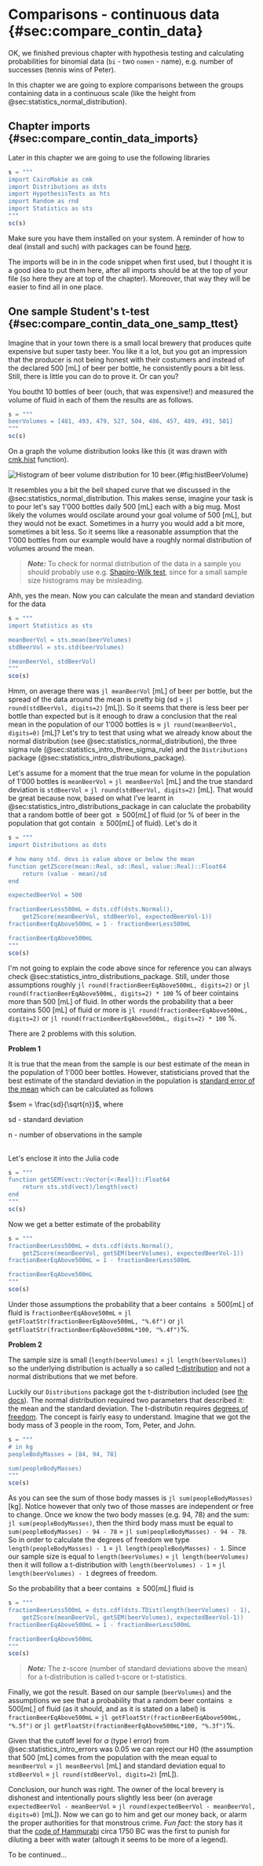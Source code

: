 # Comparisons - continuous data {#sec:compare_contin_data}

OK, we finished previous chapter with hypothesis testing and calculating probabilities for binomial data (`bi` - two `nomen` - name), e.g. number of successes (tennis wins of Peter).

In this chapter we are going to explore comparisons between the groups containing data in a continuous scale (like the height from @sec:statistics_normal_distribution).

## Chapter imports {#sec:compare_contin_data_imports}

Later in this chapter we are going to use the following libraries

```jl
s = """
import CairoMakie as cmk
import Distributions as dsts
import HypothesisTests as hts
import Random as rnd
import Statistics as sts
"""
sc(s)
```

Make sure you have them installed on your system. A reminder of how to deal (install and such) with packages can be found [here](https://docs.julialang.org/en/v1/stdlib/Pkg/).

The imports will be in in the code snippet when first used, but I thought it is a good idea to put them here, after all imports should be at the top of your file (so here they are at top of the chapter). Moreover, that way they will be easier to find all in one place.

## One sample Student's t-test {#sec:compare_contin_data_one_samp_ttest}

Imagine that in your town there is a small local brewery that produces quite expensive but super tasty beer. You like it a lot, but you got an impression that the producer is not being honest with their costumers and instead of the declared 500 [mL] of beer per bottle, he consistently pours a bit less. Still, there is little you can do to prove it. Or can you?

You boutht 10 bottles of beer (ouch, that was expensive!) and measured the volume of fluid in each of them the results are as follows.

```jl
s = """
beerVolumes = [481, 493, 479, 527, 504, 486, 457, 489, 491, 501]
"""
sc(s)
```

On a graph the volume distribution looks like this (it was drawn with [cmk.hist](https://docs.makie.org/stable/examples/plotting_functions/hist/index.html#hist) function).

![Histogram of beer volume distribution for 10 beer.](./images/histBeerVolume.png){#fig:histBeerVolume}

It resembles you a bit the bell shaped curve that we discussed in the @sec:statistics_normal_distribution. This makes sense, imagine your task is to pour let's say 1'000 bottles daily 500 [mL] each with a big mug. Most likely the volumes would oscilate around your goal volume of 500 [mL], but they would not be exact. Sometimes in a hurry you would add a bit more, sometimes a bit less. So it seems like a reasonable assumption that the 1'000 bottles from our example would have a roughly normal distribution of volumes around the mean.

> **_Note:_** To check for normal distribution of the data in a sample you should probably use e.g. [Shapiro-Wilk test](https://en.wikipedia.org/wiki/Shapiro%E2%80%93Wilk_test), since for a small sample size histograms may be misleading.

Ahh, yes the mean. Now you can calculate the mean and standard deviation for the data

```jl
s = """
import Statistics as sts

meanBeerVol = sts.mean(beerVolumes)
stdBeerVol = sts.std(beerVolumes)

(meanBeerVol, stdBeerVol)
"""
sco(s)
```

Hmm, on average there was `jl meanBeerVol` [mL] of beer per bottle, but the spread of the data around the mean is pretty big (sd = `jl round(stdBeerVol, digits=2)` [mL]). So it seems that there is less beer per bottle than expected but is it enough to draw a conclusion that the real mean in the population of our 1'000 bottles is ≈ `jl round(meanBeerVol, digits=0)` [mL]? Let's try to test that using what we already know about the normal distribution (see @sec:statistics_normal_distribution), the three sigma rule (@sec:statistics_intro_three_sigma_rule) and the `Distributions` package (@sec:statistics_intro_distributions_package).

Let's assume for a moment that the true mean for volume in the population of 1'000 bottles is `meanBeerVol` = `jl meanBeerVol` [mL] and the true standard deviation is `stdBeerVol` = `jl round(stdBeerVol, digits=2)` [mL]. That would be great because now, based on what I've learnt in @sec:statistics_intro_distributions_package in can caluclate the probability that a random bottle of beer got $\ge 500 [mL]$ of fluid (or % of beer in the population that got contain $\ge 500 [mL]$ of fluid). Let's do it

```jl
s = """
import Distributions as dsts

# how many std. devs is value above or below the mean
function getZScore(mean::Real, sd::Real, value::Real)::Float64
	return (value - mean)/sd
end

expectedBeerVol = 500

fractionBeerLess500mL = dsts.cdf(dsts.Normal(),
	getZScore(meanBeerVol, stdBeerVol, expectedBeerVol-1))
fractionBeerEqAbove500mL = 1 - fractionBeerLess500mL

fractionBeerEqAbove500mL
"""
sco(s)
```

I'm not going to explain the code above since for reference you can always check @sec:statistics_intro_distributions_package. Still, under those assumptions roughly `jl round(fractionBeerEqAbove500mL, digits=2)` or `jl round(fractionBeerEqAbove500mL, digits=2) * 100` % of beer cointains more than 500 [mL] of fluid. In other words the probability that a beer contains 500 [mL] of fluid or more is `jl round(fractionBeerEqAbove500mL, digits=2)` or `jl round(fractionBeerEqAbove500mL, digits=2) * 100` %.

There are 2 problems with this solution.

**Problem 1**

It is true that the mean from the sample is our best estimate of the mean in the population of 1'000 beer bottles. However, statisticians proved that the best estimate of the standard deviation in the population is [standard error of the mean](https://en.wikipedia.org/wiki/Standard_error) which can be calculated as follows

$sem = \frac{sd}{\sqrt{n}}$, where

sd - standard deviation

n - number of observations in the sample

\
Let's enclose it into the Julia code

```jl
s = """
function getSEM(vect::Vector{<:Real})::Float64
	return sts.std(vect)/length(vect)
end
"""
sc(s)
```

Now we get a better estimate of the probability

```jl
s = """
fractionBeerLess500mL = dsts.cdf(dsts.Normal(),
	getZScore(meanBeerVol, getSEM(beerVolumes), expectedBeerVol-1))
fractionBeerEqAbove500mL = 1 - fractionBeerLess500mL

fractionBeerEqAbove500mL
"""
sco(s)
```

Under those assumptions the probability that a beer contains $\ge 500 [mL]$ of fluid is `fractionBeerEqAbove500mL` = `jl getFloatStr(fractionBeerEqAbove500mL, "%.6f")` or `jl getFloatStr(fractionBeerEqAbove500mL*100, "%.4f")`%.

**Problem 2**

The sample size is small (`length(beerVolumes)` = `jl length(beerVolumes)`) so the underlying distribution is actually a so called [t-distribution](https://en.wikipedia.org/wiki/Student%27s_t-distribution) and not a normal distributions that we met before.

Luckily our `Distributions` package got the t-distribution included (see [the docs](https://juliastats.org/Distributions.jl/stable/univariate/#Distributions.TDist)). The normal distribution required two parameters that described it: the mean and the standard deviation. The t-distributin requires [degrees of freedom](https://en.wikipedia.org/wiki/Degrees_of_freedom_(statistics)). The concept is fairly easy to understand. Imagine that we got the body mass of 3 people in the room, Tom, Peter, and John.

```jl
s = """
# in kg
peopleBodyMasses = [84, 94, 78]

sum(peopleBodyMasses)
"""
sco(s)
```

As you can see the sum of those body masses is `jl sum(peopleBodyMasses)` [kg].
Notice however that only two of those masses are independent or free to change. Once we know the two body masses (e.g. 94, 78) and the sum: `jl sum(peopleBodyMasses)`, then the third body mass must be equal to `sum(peopleBodyMasses) - 94 - 78` = `jl sum(peopleBodyMasses) - 94 - 78`. So in order to calculate the degrees of freedom we type `length(peopleBodyMasses) - 1` = `jl length(peopleBodyMasses) - 1`. Since our sample size is equal to `length(beerVolumes)` = `jl length(beerVolumes)` then it will follow a t-distribution with `length(beerVolumes) - 1` = `jl length(beerVolumes) - 1` degrees of freedom.

So the probability that a beer contains $\ge 500 [mL]$ fluid is

```jl
s = """
fractionBeerLess500mL = dsts.cdf(dsts.TDist(length(beerVolumes) - 1),
	getZScore(meanBeerVol, getSEM(beerVolumes), expectedBeerVol-1))
fractionBeerEqAbove500mL = 1 - fractionBeerLess500mL

fractionBeerEqAbove500mL
"""
sco(s)
```
> **_Note:_** The z-score (number of standard deviations above the mean) for a t-distribution is called t-score or t-statistics.

Finally, we got the result. Based on our sample (`beerVolumes`) and the assumptions we see that a probability that a random beer contains $\ge 500 [mL]$ of fluid (as it should, and as it is stated on a label) is `fractionBeerEqAbove500mL` = `jl getFloatStr(fractionBeerEqAbove500mL, "%.5f")` or `jl getFloatStr(fractionBeerEqAbove500mL*100, "%.3f")`%.

Given that the cutoff level for $\alpha$ (type I error) from @sec:statistics_intro_errors was 0.05 we can reject our H0 (the assumption that 500 [mL] comes from the population with the mean equal to `meanBeerVol` = `jl meanBeerVol` [mL] and standard deviation equal to `stdBeerVol` = `jl round(stdBeerVol, digits=2)` [mL]).

Conclusion, our hunch was right. The owner of the local brevery is dishonest and intentionally pours slightly less beer (on average `expectedBeerVol - meanBeerVol` = `jl round(expectedBeerVol - meanBeerVol, digits=0)` [mL]). Now we can go to him and get our money back, or alarm the proper authorities for that monstrous crime. *Fun fact:* the story has it that the [code of Hammurabi](https://en.wikipedia.org/wiki/Code_of_Hammurabi) circa 1750 BC was the first to punish for diluting a beer with water (altough it seems to be more of a legend).

To be continued...
